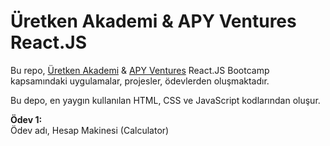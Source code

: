 # **Üretken Akademi & APY Ventures React.JS**

Bu repo, [Üretken Akademi](https://uretkenakademi.com/programlar/apy-ventures-react-js-yazilimci-yetistirme-programi/courses/) & [APY Ventures](https://www.apyventures.com) React.JS Bootcamp kapsamındaki uygulamalar, projesler, ödevlerden oluşmaktadır.

Bu depo, en yaygın kullanılan HTML, CSS ve JavaScript kodlarından oluşur.

**Ödev 1:**
  <br>  Ödev adı, Hesap Makinesi (Calculator)
    
